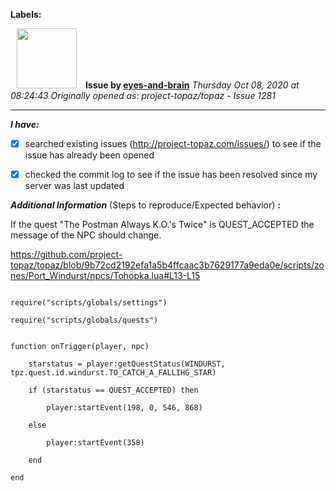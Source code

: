 **Labels:**



<a href="https://github.com/eyes-and-brain"><img src="https://avatars0.githubusercontent.com/u/71148313?v=4" width="96" height="96" hspace="10"></img></a> **Issue by [eyes-and-brain](https://github.com/eyes-and-brain)**
_Thursday Oct 08, 2020 at 08:24:43_
_Originally opened as: project-topaz/topaz - Issue 1281_

----

<!-- place 'x' mark between square [] brackets to checkmark box -->
**_I have:_**

- [x] searched existing issues (http://project-topaz.com/issues/) to see if the issue has already been opened
- [x] checked the commit log to see if the issue has been resolved since my server was last updated

**_Additional Information_** (Steps to reproduce/Expected behavior) **:** 

If the quest "The Postman Always K.O.'s Twice" is QUEST_ACCEPTED the message of the NPC should change.

https://github.com/project-topaz/topaz/blob/9b72cd2192efa1a5b4ffcaac3b7629177a9eda0e/scripts/zones/Port_Windurst/npcs/Tohopka.lua#L13-L15

```
require("scripts/globals/settings")
require("scripts/globals/quests")
```
```
function onTrigger(player, npc)
    starstatus = player:getQuestStatus(WINDURST, tpz.quest.id.windurst.TO_CATCH_A_FALLIHG_STAR)
    if (starstatus == QUEST_ACCEPTED) then
        player:startEvent(198, 0, 546, 868)
    else
        player:startEvent(358)
    end
end
```

